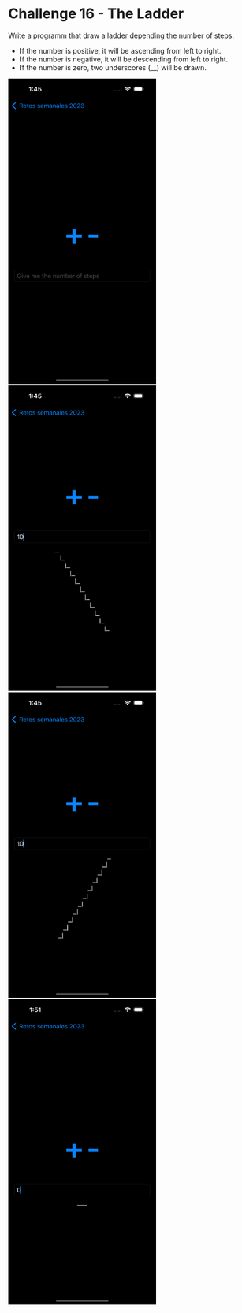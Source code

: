 # Challenge 16 - The Ladder

Write a programm that draw a ladder depending the number of steps.

- If the number is positive, it will be ascending from left to right.
- If the number is negative, it will be descending from left to right.
- If the number is zero, two underscores (__) will be drawn.
 
<img src="/ChallengesImages/Challenge%2016_1.png" width="300" height="620">
<img src="/ChallengesImages/Challenge%2016_2.png" width="300" height="620">
<img src="/ChallengesImages/Challenge%2016_3.png" width="300" height="620">
<img src="/ChallengesImages/Challenge%2016_4.png" width="300" height="620">